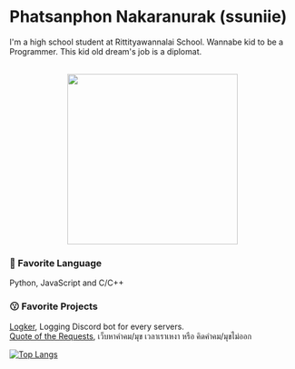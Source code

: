 # Phatsanphon Nakaranurak (ssuniie)
I'm a high school student at Rittityawannalai School. Wannabe kid to be a Programmer. This kid old dream's job is a diplomat.
<br>
<br><p  align="center">
  <img  width =300 src="https://i.pinimg.com/originals/50/1a/f8/501af8237381920bd90e4f6cfb1ec55f.gif">
</p>


### 🤖 Favorite Language
Python, JavaScript and C/C++

### 😗 Favorite Projects
[Logker](https://github.com/ssuniie/Logker), Logging Discord bot for every servers.
<br>[Quote of the Requests](https://github.com/ssuniie/QuoteOfTheRequests), เว็บหาคำคม/มุข เวลาเราเหงา หรือ คิดคำคม/มุขไม่ออก

[![Top Langs](https://github-readme-stats.vercel.app/api/top-langs?username=ssuniie&layout=compact)](https://github-readme-stats.vercel.app/api/top-langs?username=ssuniie&layout=compact)
